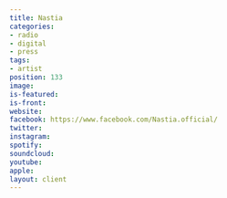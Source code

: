 ```yaml
---
title: Nastia
categories:
- radio
- digital
- press
tags:
- artist
position: 133
image: 
is-featured: 
is-front: 
website: 
facebook: https://www.facebook.com/Nastia.official/
twitter: 
instagram: 
spotify: 
soundcloud: 
youtube: 
apple: 
layout: client
---
```


